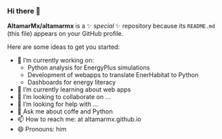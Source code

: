 ### Hi there 👋


**AltamarMx/altamarmx** is a ✨ _special_ ✨ repository because its `README.md` (this file) appears on your GitHub profile.

Here are some ideas to get you started:

- 🔭 I’m currently working on:
  - Python analysis for EnergyPlus simulations
  - Development of webapps to translate EnerHabitat to Python
  - Dashboards for energy literacy
- 🌱 I’m currently learning about web apps 
- 👯 I’m looking to collaborate on ...
- 🤔 I’m looking for help with ...
- 💬 Ask me about coffe and Python
- 📫 How to reach me: at altamarmx.github.io
- 😄 Pronouns: him
